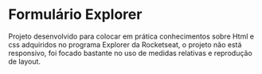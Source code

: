 <h1>Formulário Explorer</h1>
<p>Projeto desenvolvido para colocar em prática conhecimentos sobre Html e css adquiridos no programa Explorer da Rocketseat, o projeto não está responsivo, foi focado bastante no uso de medidas relativas e reprodução de layout.</p>